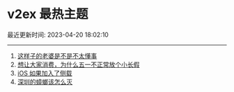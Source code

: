 # v2ex 最热主题

最近更新时间: 2023-04-20 18:02:10

--- 
1. [这样子的老婆是不是不太懂事](https://www.v2ex.com/t/933893) 
2. [想让大家消费，为什么五一不正常放个小长假](https://www.v2ex.com/t/933929) 
3. [iOS 如果加入了侧载](https://www.v2ex.com/t/933955) 
4. [深圳的蟑螂该怎么灭](https://www.v2ex.com/t/933898) 
